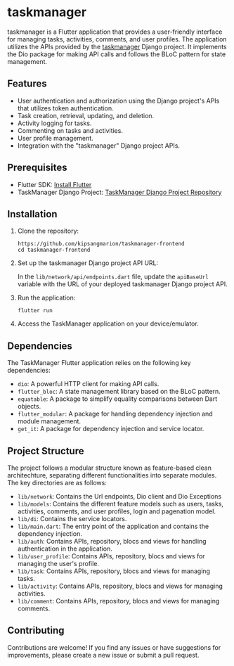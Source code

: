 # taskmanager
taskmanager is a Flutter application that provides a user-friendly interface for managing tasks, activities, comments, and user profiles. The application utilizes the APIs provided by the [taskmanager](https://github.com/kipsangmarion/taskmanager) Django project. It implements the Dio package for making API calls and follows the BLoC pattern for state management.

## Features

- User authentication and authorization using the Django project's APIs that utilizes token authentication.
- Task creation, retrieval, updating, and deletion.
- Activity logging for tasks.
- Commenting on tasks and activities.
- User profile management.
- Integration with the "taskmanager" Django project APIs.

## Prerequisites

- Flutter SDK: [Install Flutter](https://flutter.dev/docs/get-started/install)
- TaskManager Django Project: [TaskManager Django Project Repository](https://github.com/kipsangmarion/taskmanager)

## Installation

1. Clone the repository:

   ```shell
   https://github.com/kipsangmarion/taskmanager-frontend
   cd taskmanager-frontend
   ```

2. Set up the taskmanager Django project API URL:

   In the `lib/network/api/endpoints.dart` file, update the `apiBaseUrl` variable with the URL of your deployed taskmanager Django project API.

3. Run the application:

   ```shell
   flutter run
   ```

4. Access the TaskManager application on your device/emulator.

## Dependencies

The TaskManager Flutter application relies on the following key dependencies:

- `dio`: A powerful HTTP client for making API calls.
- `flutter_bloc`: A state management library based on the BLoC pattern.
- `equatable`: A package to simplify equality comparisons between Dart objects.
- `flutter_modular`: A package for handling dependency injection and module management.
- `get_it`: A package for dependency injection and service locator.

## Project Structure

The project follows a modular structure known as feature-based clean architechture, separating different functionalities into separate modules. The key directories are as follows:

- `lib/network`: Contains the Url endpoints, Dio client and Dio Exceptions
- `lib/models`: Contains the different feature models such as users, tasks, activities, comments, and user profiles, login and pagenation model.
- `lib/di`: Contains the service locators.
- `lib/main.dart`: The entry point of the application and contains the dependency injection.
- `lib/auth`: Contains APIs, repository, blocs and views for handling authentication in the application.
- `lib/user_profile`: Contains APIs, repository, blocs and views for managing the user's profile.
- `lib/task`: Contains APIs, repository, blocs and views for managing tasks.
- `lib/activity`: Contains APIs, repository, blocs and views for managing activities.
- `lib/comment`: Contains APIs, repository, blocs and views for managing comments.

## Contributing

Contributions are welcome! If you find any issues or have suggestions for improvements, please create a new issue or submit a pull request.

